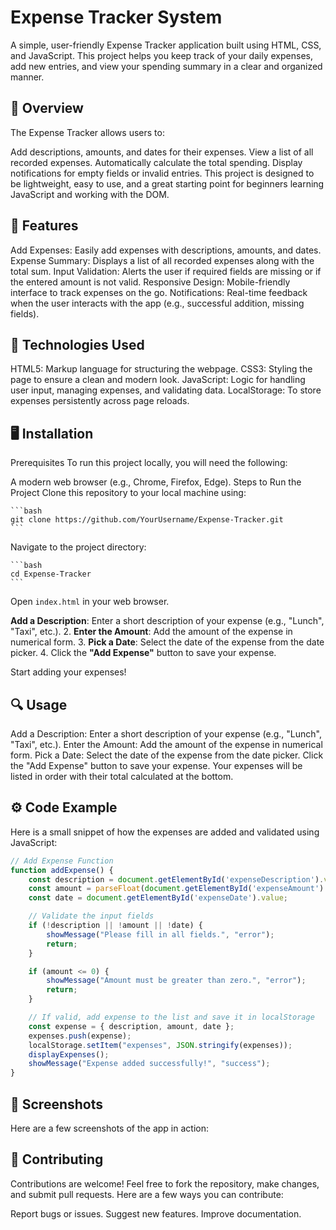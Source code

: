 # Expense Tracker System

A simple, user-friendly Expense Tracker application built using HTML, CSS, and JavaScript. This project helps you keep track of your daily expenses, add new entries, and view your spending summary in a clear and organized manner.

## 📝 Overview
The Expense Tracker allows users to:

Add descriptions, amounts, and dates for their expenses.
View a list of all recorded expenses.
Automatically calculate the total spending.
Display notifications for empty fields or invalid entries.
This project is designed to be lightweight, easy to use, and a great starting point for beginners learning JavaScript and working with the DOM.

## 🚀 Features
Add Expenses: Easily add expenses with descriptions, amounts, and dates.
Expense Summary: Displays a list of all recorded expenses along with the total sum.
Input Validation: Alerts the user if required fields are missing or if the entered amount is not valid.
Responsive Design: Mobile-friendly interface to track expenses on the go.
Notifications: Real-time feedback when the user interacts with the app (e.g., successful addition, missing fields).

## 🔧 Technologies Used
HTML5: Markup language for structuring the webpage.
CSS3: Styling the page to ensure a clean and modern look.
JavaScript: Logic for handling user input, managing expenses, and validating data.
LocalStorage: To store expenses persistently across page reloads.

## 🖥️ Installation
Prerequisites
To run this project locally, you will need the following:

A modern web browser (e.g., Chrome, Firefox, Edge).
Steps to Run the Project
Clone this repository to your local machine using:

    ```bash
    git clone https://github.com/YourUsername/Expense-Tracker.git
    ```
Navigate to the project directory:

    ```bash
    cd Expense-Tracker
    ```

Open `index.html` in your web browser.

**Add a Description**: Enter a short description of your expense (e.g., "Lunch", "Taxi", etc.).
2. **Enter the Amount**: Add the amount of the expense in numerical form.
3. **Pick a Date**: Select the date of the expense from the date picker.
4. Click the **"Add Expense"** button to save your expense.

Start adding your expenses!

## 🔍 Usage
Add a Description: Enter a short description of your expense (e.g., "Lunch", "Taxi", etc.).
Enter the Amount: Add the amount of the expense in numerical form.
Pick a Date: Select the date of the expense from the date picker.
Click the "Add Expense" button to save your expense.
Your expenses will be listed in order with their total calculated at the bottom.

## ⚙️ Code Example
Here is a small snippet of how the expenses are added and validated using JavaScript:

```javascript
// Add Expense Function
function addExpense() {
    const description = document.getElementById('expenseDescription').value;
    const amount = parseFloat(document.getElementById('expenseAmount').value);
    const date = document.getElementById('expenseDate').value;

    // Validate the input fields
    if (!description || !amount || !date) {
        showMessage("Please fill in all fields.", "error");
        return;
    }

    if (amount <= 0) {
        showMessage("Amount must be greater than zero.", "error");
        return;
    }

    // If valid, add expense to the list and save it in localStorage
    const expense = { description, amount, date };
    expenses.push(expense);
    localStorage.setItem("expenses", JSON.stringify(expenses));
    displayExpenses();
    showMessage("Expense added successfully!", "success");
}
```
## 📸 Screenshots
Here are a few screenshots of the app in action:


## 💬 Contributing
Contributions are welcome! Feel free to fork the repository, make changes, and submit pull requests. Here are a few ways you can contribute:

Report bugs or issues.
Suggest new features.
Improve documentation.
